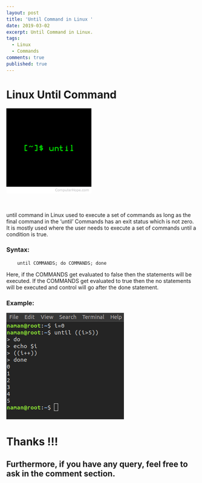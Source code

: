 ```yaml
---
layout: post
title: 'Until Command in Linux '
date: 2019-03-02
excerpt: Until Command in Linux.
tags:
  - Linux
  - Commands
comments: true
published: true
---
```

# Linux Until Command

![](../img/until.png)

<br>

until command in Linux used to execute a set of commands as long as the final command in the ‘until’ Commands has an exit status which is not zero. It is mostly used where the user needs to execute a set of commands until a condition is true.

### Syntax:
        until COMMANDS; do COMMANDS; done

Here, if the COMMANDS get evaluated to false then the statements will be executed. If the COMMANDS get evaluated to true then the no statements will be executed and control will go after the done statement.

### Example:

![](../img/until-example.png)


# Thanks !!!

## Furthermore, if you have any query, feel free to ask in the comment section.
